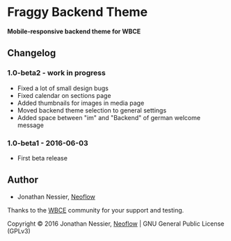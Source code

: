 # Fraggy Backend Theme
**Mobile-responsive backend theme for WBCE**

## Changelog

### 1.0-beta2 - work in progress

 * Fixed a lot of small design bugs
 * Fixed calendar on sections page
 * Added thumbnails for images in media page
 * Moved backend theme selection to general settings
 * Added space between "im" and "Backend" of german welcome message

### 1.0-beta1 - 2016-06-03

 * First beta release

## Author

* Jonathan Nessier, [Neoflow](https://www.neoflow.ch)

Thanks to the [WBCE](http://wbce.org) community for your support and testing.

Copyright © 2016 Jonathan Nessier, [Neoflow](https://www.neoflow.ch) | GNU General Public License (GPLv3)
